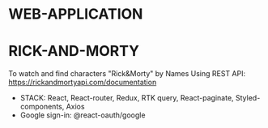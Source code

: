 # WEB-APPLICATION

# RICK-AND-MORTY

To watch and find characters "Rick&Morty" by Names
Using REST API: https://rickandmortyapi.com/documentation

* STACK: React, React-router, Redux, RTK query, React-paginate, Styled-components, Axios
* Google sign-in: @react-oauth/google
